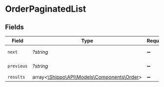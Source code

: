 # OrderPaginatedList


## Fields

| Field                                                                          | Type                                                                           | Required                                                                       | Description                                                                    | Example                                                                        |
| ------------------------------------------------------------------------------ | ------------------------------------------------------------------------------ | ------------------------------------------------------------------------------ | ------------------------------------------------------------------------------ | ------------------------------------------------------------------------------ |
| `next`                                                                         | *?string*                                                                      | :heavy_minus_sign:                                                             | N/A                                                                            | baseurl?page=3&results=10                                                      |
| `previous`                                                                     | *?string*                                                                      | :heavy_minus_sign:                                                             | N/A                                                                            | baseurl?page=1&results=10                                                      |
| `results`                                                                      | array<[\Shippo\API\Models\Components\Order](../../Models/Components/Order.md)> | :heavy_minus_sign:                                                             | N/A                                                                            |                                                                                |